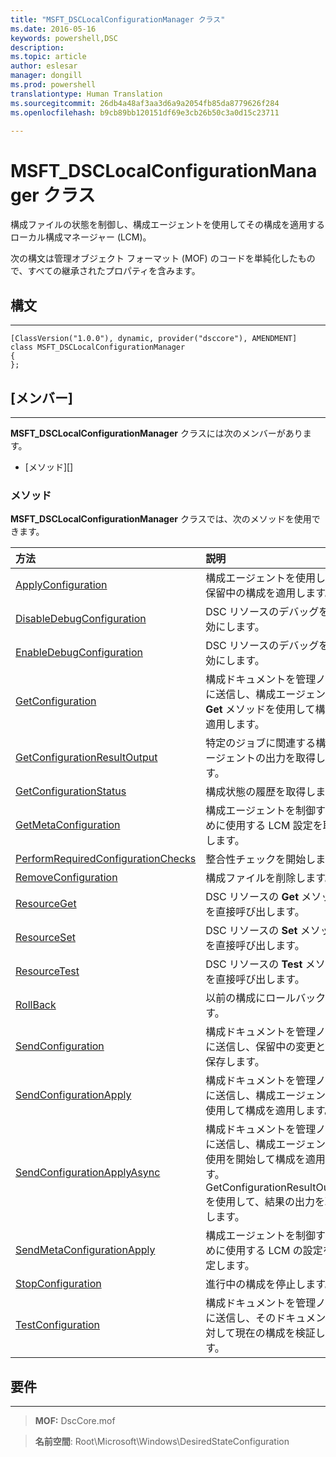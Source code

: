 ```yaml
---
title: "MSFT_DSCLocalConfigurationManager クラス"
ms.date: 2016-05-16
keywords: powershell,DSC
description: 
ms.topic: article
author: eslesar
manager: dongill
ms.prod: powershell
translationtype: Human Translation
ms.sourcegitcommit: 26db4a48af3aa3d6a9a2054fb85da8779626f284
ms.openlocfilehash: b9cb89bb120151df69e3cb26b50c3a0d15c23711

---
```


# MSFT_DSCLocalConfigurationManager クラス

構成ファイルの状態を制御し、構成エージェントを使用してその構成を適用するローカル構成マネージャー (LCM)。

次の構文は管理オブジェクト フォーマット (MOF) のコードを単純化したもので、すべての継承されたプロパティを含みます。

## 構文
------

``` syntax
[ClassVersion("1.0.0"), dynamic, provider("dsccore"), AMENDMENT]
class MSFT_DSCLocalConfigurationManager
{
};
```

## [メンバー]
-------

**MSFT_DSCLocalConfigurationManager** クラスには次のメンバーがあります。

-   [メソッド][]

### メソッド

**MSFT_DSCLocalConfigurationManager** クラスでは、次のメソッドを使用できます。

|方法 |説明 |
|:--- |:---|
| [ApplyConfiguration](msft-dsclocalconfigurationmanager-applyconfiguration.md)| 構成エージェントを使用して、保留中の構成を適用します。| 
| [DisableDebugConfiguration](msft-dsclocalconfigurationmanager-disabledebugconfiguration.md)| DSC リソースのデバッグを無効にします。| 
| [EnableDebugConfiguration](msft-dsclocalconfigurationmanager-enabledebugconfiguration.md)| DSC リソースのデバッグを有効にします。| 
| [GetConfiguration](msft-dsclocalconfigurationmanager-getconfiguration.md)| 構成ドキュメントを管理ノードに送信し、構成エージェントの **Get** メソッドを使用して構成を適用します。| 
| [GetConfigurationResultOutput](msft-dsclocalconfigurationmanager-getconfigurationresultoutput.md)| 特定のジョブに関連する構成エージェントの出力を取得します。| 
| [GetConfigurationStatus](msft-dsclocalconfigurationmanager-getconfigurationstatus.md)| 構成状態の履歴を取得します。| 
| [GetMetaConfiguration](msft-dsclocalconfigurationmanager-getmetaconfiguration.md)| 構成エージェントを制御するために使用する LCM 設定を取得します。| 
| [PerformRequiredConfigurationChecks](msft-dsclocalconfigurationmanager-performrequiredconfigurationchecks.md)| 整合性チェックを開始します。| 
| [RemoveConfiguration](msft-dsclocalconfigurationmanager-removeconfiguration.md)| 構成ファイルを削除します。| 
| [ResourceGet](msft-dsclocalconfigurationmanager-resourceget.md)| DSC リソースの **Get** メソッドを直接呼び出します。| 
| [ResourceSet](msft-dsclocalconfigurationmanager-resourceset.md)| DSC リソースの **Set** メソッドを直接呼び出します。| 
| [ResourceTest](msft-dsclocalconfigurationmanager-resourcetest.md)| DSC リソースの **Test** メソッドを直接呼び出します。| 
| [RollBack](msft-dsclocalconfigurationmanager-rollback.md)| 以前の構成にロールバックします。| 
| [SendConfiguration](msft-dsclocalconfigurationmanager-sendconfiguration.md)| 構成ドキュメントを管理ノードに送信し、保留中の変更として保存します。| 
| [SendConfigurationApply](msft-dsclocalconfigurationmanager-sendconfigurationapply.md)| 構成ドキュメントを管理ノードに送信し、構成エージェントを使用して構成を適用します。| 
| [SendConfigurationApplyAsync](msft-dsclocalconfigurationmanager-sendconfigurationapplyasync.md)| 構成ドキュメントを管理ノードに送信し、構成エージェントの使用を開始して構成を適用します。 GetConfigurationResultOutput を使用して、結果の出力を取得します。| 
| [SendMetaConfigurationApply](msft-dsclocalconfigurationmanager-sendmetaconfigurationapply.md)| 構成エージェントを制御するために使用する LCM の設定を設定します。| 
| [StopConfiguration](msft-dsclocalconfigurationmanager-stopconfiguration.md)| 進行中の構成を停止します。| 
| [TestConfiguration](msft-dsclocalconfigurationmanager-testconfiguration.md)| 構成ドキュメントを管理ノードに送信し、そのドキュメントに対して現在の構成を検証します。| 



 

## 要件
------------
>**MOF:** DscCore.mof

>**名前空間**: Root\Microsoft\Windows\DesiredStateConfiguration



 

 






<!--HONumber=Jun16_HO4-->


